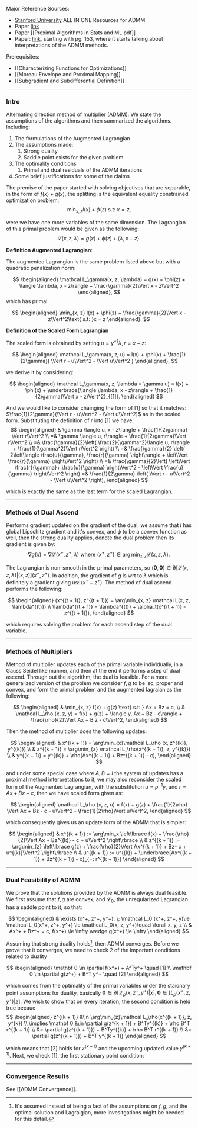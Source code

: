 Major Reference Sources: 
* [Stanford University](https://stanford.edu/~boyd/admm.html) ALL IN ONE Resources for ADMM 
* Paper [link](https://stanford.edu/~boyd/papers/pdf/admm_distr_stats.pdf)
* Paper [[Proximal Algorithms in Stats and ML.pdf]]
* Paper: [link](https://web.stanford.edu/~boyd/papers/pdf/prox_algs.pdf), starting with pg: 153, where it starts talking about interpretations of the ADMM methods. 

Prerequisites: 
* [[Characterizing Functions for Optimizations]]
* [[Moreau Envelope and Proximal Mapping]]
* [[Subgradient and Subdifferential Definition]]

---
### **Intro**
Alternating direction method of multiplier (ADMM). We state the assumptions of the algorithms and then summarized the algorithms. Including: 

1. The formulations of the Augmented Lagrangian
2. The assumptions made: 
	1. Strong duality 
	2. Saddle point exists for the given problem. 
3. The optimality conditions 
	1. Primal and dual residuals of the ADMM iterations
4. Some brief justifications for some of the claims

The premise of the paper started with solving objectives that are separable, in the form of $f(x) + g(x)$, the splitting is the equivalent equality constrained optimization problem: 
$$
\min_{x, z} l(x) + \phi(z) \text{ s.t: }x = z,
$$

were we have one more variables of the same dimension. The Lagrangian of this primal problem would be given as the following: 
$$
\mathcal{L}(x, z, \lambda) = g(x) + \phi(z) + \langle \lambda, x - z\rangle. 
$$

**Definition Augmented Lagrangian**: 

The augmented Lagrangian is the same problem listed above but with a quadratic penalization norm: 

$$
\begin{aligned}
    \mathcal L_\gamma(x, z, \lambda) = 
    g(x) + \phi(z) + \langle \lambda, x - z\rangle + \frac{\gamma}{2}\Vert x - z\Vert^2
\end{aligned}, 
$$
which has primal

$$
\begin{aligned}
    \min_{x, z} l(x) + \phi(z) + \frac{\gamma}{2}\Vert x - z\Vert^2\text{ s.t: }x = z
\end{aligned}. 
$$

**Definition of the Scaled Form Lagrangian**

The scaled form is obtained by setting $u = \gamma^{-1}\lambda, r = x - z$: 

$$
\begin{aligned}
    \mathcal L_\gamma(x, z, u) = l(x) + \phi(x) + \frac{1}{2\gamma}(
        \Vert r - u\Vert^2 - \Vert u\Vert^2
    )
\end{aligned}, 
$$

we derive it by considering: 

$$
\begin{aligned}
    \mathcal L_\gamma(x, z, \lambda = \gamma u) = l(x) + \phi(x) + 
    \underbrace{\langle \lambda, x - z\rangle + \frac{1}{2\gamma}\Vert x - z\Vert^2}_{[1]}. 
\end{aligned}
$$

And we would like to consider chainging the form of \[1\] so that it matches: $\frac{1}{2\gamma}(\Vert r - u\Vert^2 - \Vert u\Vert^2)$ as in the scaled form. Substituting the definition of $r$ into \[1\] we have: 
$$
\begin{aligned}
    & \gamma \langle u, x - z\rangle + \frac{1}{2\gamma} \Vert r\Vert^2
    \\
    =& 
    \gamma \langle u, r\rangle  + \frac{1}{2\gamma}\Vert r\Vert^2
    \\
    =& \frac{\gamma}{2}\left(
        \frac{2}{\gamma^2}\langle u, r\rangle + 
        \frac{1}{\gamma^2}\Vert r\Vert^2
    \right)
    \\
    =& 
    \frac{\gamma}{2}
    \left(
        2\left\langle \frac{u}{\gamma}, \frac{r}{\gamma} \right\rangle + 
        \left\Vert
             \frac{r}{\gamma} 
        \right\Vert^2
    \right)
    \\
    =& 
    \frac{\gamma}{2}\left(
        \left\Vert
            \frac{r}{\gamma}+ \frac{u}{\gamma}
        \right\Vert^2 - \left\Vert
            \frac{u}{\gamma}
        \right\Vert^2
    \right)
    =& \frac{1}{2\gamma} \left(
        \Vert r - u\Vert^2 - \Vert u\Vert^2
    \right), 
\end{aligned}
$$

which is exactly the same as the last term for the scaled Lagrangian. 


---
### **Methods of Dual Ascend**
Performs gradient updated on the gradient of the dual, we assume that $l$ has global Lipschitz gradient and it's convex, and $\phi$ to be a convex function as well, then the strong duality applies, denote the dual problem then its gradient is given by: 
$$
    \nabla g(x) = \nabla \mathcal L(x^+, z^+, \lambda) \text{ where } (x^+, z^+)\in \arg\min_{x, z} \mathcal L(x, z, \lambda). 
$$

The Lagrangian is non-smooth in the primal parameters, so $(\mathbf 0, \mathbf 0)\in \partial [\mathcal L (x, z,\lambda)|(x, z)](x^+, z^+)$. In addition, the gradient of $g$ is wrt to $\lambda$ which is definitely a gradient giving us: $(x^+ - z^+)$. The method of dual ascend performs the following: 

$$
\begin{aligned}
    (x^{(t + 1)}, z^{(t + 1)}) = \arg\min_{x, z} \mathcal L(x, z, \lambda^{(t)})
    \\
    \lambda^{(t + 1)} = \lambda^{(t)} + \alpha_t(x^{(t + 1)} - z^{(t + 1)}), 
\end{aligned}
$$

which requires solving the problem for each ascend step of the dual variable. 


---
### **Methods of Multipliers**

Method of multiplier updates each of the primal variable individually, in a Gauss Seidel like manner, and then at the end it performs a step of dual ascend. Through out the algorithm, the dual is feasible. For a more generalized version of the problem we consider $f, g$ to be lsc, proper and convex, and form the primal problem and the augmented lagraian as the following: 

$$
\begin{aligned}
    & \min_{x, z} f(x) + g(z) \text{ s.t: } Ax + Bz = c,
    \\
    & \mathcal L_\rho (x, z, y) = 
    f(x) + g(z) + \langle y, Ax + Bz - c\rangle + \frac{\rho}{2}\Vert Ax + B z - c\Vert^2,
\end{aligned}
$$

Then the method of multiplier does the following updates: 

$$
\begin{aligned}
    & x^{(k + 1)} = 
    \arg\min_{x}\mathcal L_\rho (x, z^{(k)}, y^{(k)})
    \\
    & z^{(k + 1)} = 
    \arg\min_{z} \mathcal L_\rho(x^{(k + 1)}, z, y^{(k)})
    \\
    & y^{(k + 1)} =
    y^{(k)} + \rho(Ax^{(k + 1)} + Bz^{(k + 1)} - c), 
\end{aligned}
$$

and under some special case where $A, B = I$ the system of updates has a proximal method interpretations to it, we may also reconsider the scaled form of the Augmented Lagrangian, with the substitution $u = \rho^{-1}y$, and $r = Ax + Bz - c$, then we have scaled form given as: 

$$
\begin{aligned}
    \mathcal L_\rho (x, z, u) = f(x) + g(z) + \frac{1}{2\rho}
    \Vert Ax + Bz - c - u\Vert^2 - \frac{1}{2\rho}\Vert u\Vert^2, 
\end{aligned}
$$

which consequently gives us an update form of the ADMM that is simpler: 

$$
\begin{aligned}
    & x^{(k + 1)} := \arg\min_x \left\lbrace
        f(x) + \frac{\rho}{2}\Vert Ax + Bz^{(k)} - c + u\Vert^2
    \right\rbrace
    \\
    & z^{(k + 1)} := \arg\min_{z} \left\lbrace
        g(z) + \frac{\rho}{2}\Vert Ax^{(k + 1)} + Bz- c + u^{(k)}\Vert^2
    \right\rbrace
    \\
    & u^{(k + 1)} := u^{(k)} + \underbrace{Ax^{(k + 1)} + Bz^{(k + 1)} - c}_{=: r^{(k + 1)}}
\end{aligned}
$$

---
### **Dual Feasibility of ADMM**

We prove that the solutions provided by the ADMM is always dual feasible. We first assume that $f, g$ are convex, and $\mathcal L_0$, the unregularized Lagrangian has a saddle point to it, so that: 

$$
\begin{aligned}
    & \exists (x^+, z^+, y^+): \; \mathcal L_0 (x^+, z^+, y)\le \mathcal L_0(x^+, z^+, y^+) \le \mathcal L_0(x, z, y^+)\quad  \forall x, y, z
    \\
    & Ax^+ + Bz^+ = c, f(x^+) \le \infty \wedge g(x^+) \le \infty
\end{aligned}
$$

Assuming that strong duality holds[^1], then ADMM converges. Before we prove that it converges, we need to check 2 of the important conditions related to duality

$$
\begin{aligned}
    \mathbf 0 \in \partial f(x^+) + A^Ty^+ \quad [1]
    \\
    \mathbf 0 \in \partial g(z^+) + B^T y^+ \quad [2]
\end{aligned}
$$

which comes from the optimality of the primal variables under the staionary point assumptions for duality, basically $\mathbf 0 \in \partial [\mathcal L_\rho (x, z^+, y^+)|x], \mathbf 0 \in \mathcal [L_\rho(x^+, z, y^+)|z]$. We wish to show that on every iteration, the second condition is held true becaue 
$$
\begin{aligned}
    z^{(k + 1)} &\in \arg\min_{z}\mathcal L_\rho(x^{(k + 1)}, z, y^{k})
    \\
    \implies 
    \mathbf 0 &\in 
    \partial g(z^{k + 1}) + B^Ty^{(k)} + \rho B^T r^{(k + 1)}
    \\
    &= \partial g(z^{(k + 1)}) + B^Ty^{(k)} + \rho B^T r^{(k + 1)}
    \\
    &= \partial g(z^{(k + 1)}) + B^T y^{(k + 1)}
\end{aligned}
$$

which means that [2] holds for $z^{(k + 1)}$ and the upcoming updated value $y^{(k + 1)}$. Next, we check [1], the first stationary point condition: 





---
### **Convergence Results**

See [[ADMM Convergence]]. 


[^1]: It's assumed instead of being a fact of the assumptions on $f, g$, and the optimal solution and Lagraigian, more invesitgations might be needed for this detail. 


